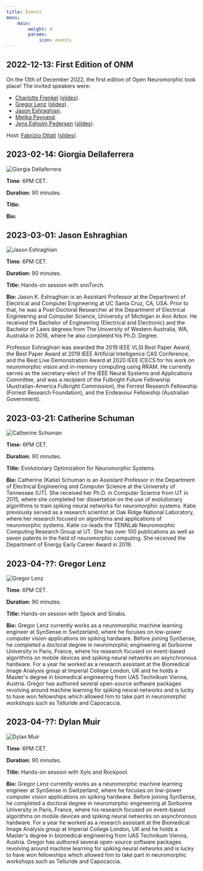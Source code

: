 ```yaml
---
title: Events
menu:
    main: 
        weight: 4
        params:
            icon: events
---
```


## 2022-12-13: First Edition of ONM

On the 13th of December 2022, the first edition of Open Neuromorphic took place! The invited speakers were:
- [Charlotte Frenkel](https://chfrenkel.github.io) ([slides](/onm-events/event-22-12-13/slides/charlotte-frenkel.pdf)).
- [Gregor Lenz](https://lenzgregor.com) ([slides](https://slides.com/gregorlenz/open-neuromorphic)).
- [Jason Eshraghian](https://jasoneshraghian.com).
- [Melika Payvand](https://services.ini.uzh.ch/people/melika).
- [Jens Egholm Pedersen](https://jepedersen.dk) ([slides](https://jepedersen.dk/slides/2212_ONM/index.html)).

Host: [Fabrizio Ottati](https://fabrizio-ottati.github.io) ([slides](/onm-events/event-22-12-13/slides/fabrizio-ottati.pdf)).

## 2023-02-14: Giorgia Dellaferrera

![Giorgia Dellaferrera](giorgia-dellaferrera.jpeg)

**Time**: 6PM CET.

**Duration:** 90 minutes.

**Title:**

**Bio:**


## 2023-03-01: Jason Eshraghian

![Jason Eshraghian](jason-eshraghian.webp)

**Time**: 6PM CET.

**Duration:** 90 minutes.

**Title:** Hands-on session with snnTorch.

**Bio:** Jason K. Eshraghian is an Assistant Professor at the Department of Electrical and Computer Engineering at UC Santa Cruz, CA, USA. Prior to that, he was a Post-Doctoral Researcher at the Department of Electrical Engineering and Computer Science, University of Michigan in Ann Arbor. He received the Bachelor of Engineering (Electrical and Electronic) and the Bachelor of Laws degrees from The University of Western Australia, WA, Australia in 2016, where he also completed his Ph.D. Degree. 

Professor Eshraghian was awarded the 2019 IEEE VLSI Best Paper Award, the Best Paper Award at 2019 IEEE Artificial Intelligence CAS Conference, and the Best Live Demonstration Award at 2020 IEEE ICECS for his work on neuromorphic vision and in-memory computing using RRAM. He currently serves as the secretary-elect of the IEEE Neural Systems and Applications Committee, and was a recipient of the Fulbright Future Fellowship (Australian-America Fulbright Commission), the Forrest Research Fellowship (Forrest Research Foundation), and the Endeavour Fellowship (Australian Government).


## 2023-03-21: Catherine Schuman 

![Catherine Schuman](catherine-schuman.webp)

**Time:** 6PM CET.

**Duration:** 90 minutes.

**Title:** Evolutionary Optimization for Neuromorphic Systems.

**Bio:** Catherine (Katie) Schuman is an Assistant Professor in the Department of Electrical Engineering and Computer Science at the University of Tennessee (UT). She received her Ph.D. in Computer Science from UT in 2015, where she completed her dissertation on the use of evolutionary algorithms to train spiking neural networks for neuromorphic systems. Katie previously served as a research scientist at Oak Ridge National Laboratory, where her research focused on algorithms and applications of neuromorphic systems.  Katie co-leads the TENNLab Neuromorphic Computing Research Group at UT.  She has over 100 publications as well as seven patents in the field of neuromorphic computing. She received the Department of Energy Early Career Award in 2019.
 

## 2023-04-??: Gregor Lenz

![Gregor Lenz](gregor-lenz.jpeg)

**Time**: 6PM CET.

**Duration:** 90 minutes.

**Title:** Hands-on session with Speck and Sinabs.

**Bio:** Gregor Lenz currently works as a neuromorphic machine learning engineer at SynSense in Switzerland, where he focuses on low-power computer vision applications on spiking hardware. Before joining SynSense, he completed a doctoral degree in neuromorphic engineering at Sorbonne University in Paris, France, where his research focused on event-based algorithms on mobile devices and spiking neural networks on asynchronous hardware. For a year he worked as a research assistant at the Biomedical Image Analysis group at Imperial College London, UK and he holds a Master's degree in biomedical engineering from UAS Technikum Vienna, Austria. Gregor has authored several open-source software packages revolving around machine learning for spiking neural networks and is lucky to have won fellowships which allowed him to take part in neuromorphic workshops such as Telluride and Capocaccia.

 

## 2023-04-??: Dylan Muir

![Dylan Muir](dylan-muir.png)

**Time**: 6PM CET.

**Duration:** 90 minutes.

**Title:** Hands-on session with Xylo and Rockpool.

**Bio:** Gregor Lenz currently works as a neuromorphic machine learning engineer at SynSense in Switzerland, where he focuses on low-power computer vision applications on spiking hardware. Before joining SynSense, he completed a doctoral degree in neuromorphic engineering at Sorbonne University in Paris, France, where his research focused on event-based algorithms on mobile devices and spiking neural networks on asynchronous hardware. For a year he worked as a research assistant at the Biomedical Image Analysis group at Imperial College London, UK and he holds a Master's degree in biomedical engineering from UAS Technikum Vienna, Austria. Gregor has authored several open-source software packages revolving around machine learning for spiking neural networks and is lucky to have won fellowships which allowed him to take part in neuromorphic workshops such as Telluride and Capocaccia.

 
